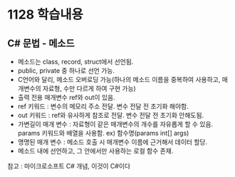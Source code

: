 # 1128 학습내용
## C# 문법 - 메소드
- 메소드는 class, record, struct에서 선언됨.
- public, private 중 하나로 선언 가능.
- C언어와 달리, 메소드 오버로딩 가능(하나의 메소드 이름을 중복하여 사용하고, 매개변수의 자료형, 수만 다르게 하여 구현 가능)
- 출력 전용 매개변수 ref와 out이 있음.
- ref 키워드 : 변수의 메모리 주소 전달. 변수 전달 전 초기화 해야함.
- out 키워드 : ref와 유사하게 참조로 전달. 변수 전달 전 초기화 안해도됨.
- 가변길이 매개 변수 : 자료형이 같은 매개변수의 개수를 자유롭게 할 수 있음. params 키워드와 배열을 사용함. ex) 함수명(params int[] args)
- 명명된 매개 변수 : 메소드 호출 시 매개변수 이름에 근거해서 데이터 할당.
- 메소드 내에 선언하고, 그 안에서만 사용하는 로컬 함수 존재.

참고 : 마이크로소프트 C# 개념, 이것이 C#이다 